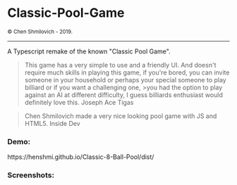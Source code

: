<h1>Classic-Pool-Game</h1>
<small>© Chen Shmilovich - 2019.</small>
<hr>

A Typescript remake of the known "Classic Pool Game".

>This game has a very simple to use and a friendly UI. 
>And doesn't require much skills in playing this game, if you're bored, 
>you can invite someone in your household or perhaps your special someone to play billiard or if you want a challenging one, >you had the option to play against an AI at different difficulty, 
>I guess billiards enthusiast would definitely love this.
>Joseph Ace Tigas

>Chen Shmilovich made a very nice looking pool game with JS and HTML5.
>Inside Dev

<h3>Demo:</h3>
https://henshmi.github.io/Classic-8-Ball-Pool/dist/

<h3>Screenshots:</h3>
<img src="https://image.ibb.co/b9HT6x/screenshots.jpg" style="width: 10px;"></img>

